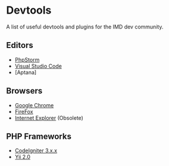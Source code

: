 # Devtools

A list of useful devtools and plugins for the IMD dev community.

## Editors

- [PhpStorm](phpstorm.md)
- [Visual Studio Code](visual_studio_code.md)
- [Aptana]

## Browsers

- [Google Chrome](chrome.md)
- [FireFox](https://www.mozilla.org/nl/)
- [Internet Explorer](internet_explorer.md) (Obsolete)

## PHP Frameworks

- [CodeIgniter 3.x.x](https://www.codeigniter.com/user_guide/)
- [Yii 2.0](https://www.yiiframework.com/doc/guide/2.0/en)
